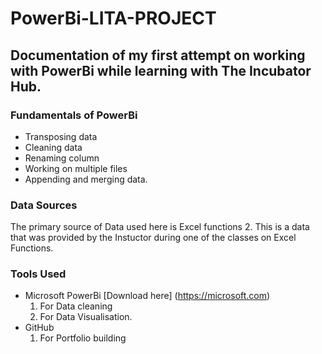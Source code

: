 # PowerBi-LITA-PROJECT
## Documentation of my first attempt on working with PowerBi while learning with The Incubator Hub.
### Fundamentals of PowerBi
- Transposing data
- Cleaning data
- Renaming column
- Working on multiple files
- Appending and merging data.

### Data Sources
The primary source of Data used here is Excel functions 2. This is a data that was provided by the Instuctor during one of the classes on Excel Functions.

### Tools Used
- Microsoft PowerBi [Download here] (https://microsoft.com)
  1. For Data cleaning
  2. For Data Visualisation.
- GitHub 
  1. For Portfolio building
